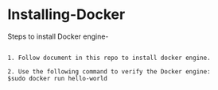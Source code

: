# Installing-Docker

Steps to install Docker engine-

```

1. Follow document in this repo to install docker engine.

2. Use the following command to verify the Docker engine:
$sudo docker run hello-world


```
